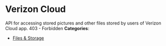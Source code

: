 # Verizon Cloud


API for accessing stored pictures and other files stored by users of Verizon Cloud app. 403 - Forbidden
**Categories**:

- [Files & Storage](https://github/awesome-apis/awesome-apis#files-and-storage)



